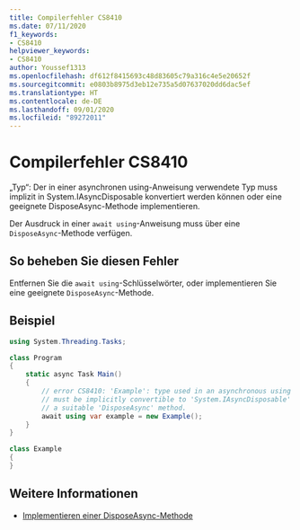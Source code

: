 ```yaml
---
title: Compilerfehler CS8410
ms.date: 07/11/2020
f1_keywords:
- CS8410
helpviewer_keywords:
- CS8410
author: Youssef1313
ms.openlocfilehash: df612f8415693c48d83605c79a316c4e5e20652f
ms.sourcegitcommit: e0803b8975d3eb12e735a5d07637020dd6dac5ef
ms.translationtype: HT
ms.contentlocale: de-DE
ms.lasthandoff: 09/01/2020
ms.locfileid: "89272011"
---
```

# <a name="compiler-error-cs8410"></a>Compilerfehler CS8410

„Typ“: Der in einer asynchronen using-Anweisung verwendete Typ muss implizit in System.IAsyncDisposable konvertiert werden können oder eine geeignete DisposeAsync-Methode implementieren.

Der Ausdruck in einer `await using`-Anweisung muss über eine `DisposeAsync`-Methode verfügen.

## <a name="to-correct-this-error"></a>So beheben Sie diesen Fehler

Entfernen Sie die `await using`-Schlüsselwörter, oder implementieren Sie eine geeignete `DisposeAsync`-Methode.

## <a name="example"></a>Beispiel

```csharp
using System.Threading.Tasks;

class Program
{
    static async Task Main()
    {
        // error CS8410: 'Example': type used in an asynchronous using statement
        // must be implicitly convertible to 'System.IAsyncDisposable' or implement
        // a suitable 'DisposeAsync' method.
        await using var example = new Example();
    }
}

class Example
{
}
```

## <a name="see-also"></a>Weitere Informationen

- [Implementieren einer DisposeAsync-Methode](../../../standard/garbage-collection/implementing-disposeasync.md)
